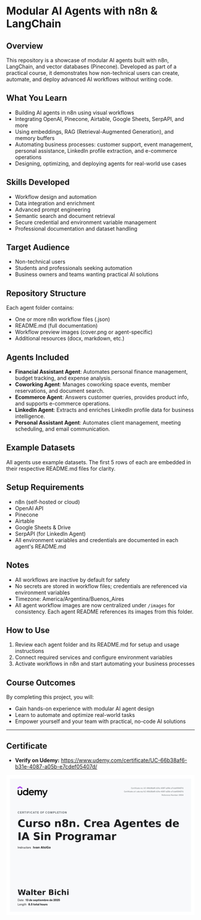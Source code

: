 # Modular AI Agents with n8n & LangChain

## Overview

This repository is a showcase of modular AI agents built with n8n, LangChain, and vector databases (Pinecone). Developed as part of a practical course, it demonstrates how non-technical users can create, automate, and deploy advanced AI workflows without writing code.

## What You Learn

- Building AI agents in n8n using visual workflows
- Integrating OpenAI, Pinecone, Airtable, Google Sheets, SerpAPI, and more
- Using embeddings, RAG (Retrieval-Augmented Generation), and memory buffers
- Automating business processes: customer support, event management, personal assistance, LinkedIn profile extraction, and e-commerce operations
- Designing, optimizing, and deploying agents for real-world use cases

## Skills Developed

- Workflow design and automation
- Data integration and enrichment
- Advanced prompt engineering
- Semantic search and document retrieval
- Secure credential and environment variable management
- Professional documentation and dataset handling

## Target Audience

- Non-technical users
- Students and professionals seeking automation
- Business owners and teams wanting practical AI solutions

## Repository Structure

Each agent folder contains:

- One or more n8n workflow files (.json)
- README.md (full documentation)
- Workflow preview images (cover.png or agent-specific)
- Additional resources (docx, markdown, etc.)

## Agents Included

- **Financial Assistant Agent**: Automates personal finance management, budget tracking, and expense analysis.
- **Coworking Agent**: Manages coworking space events, member reservations, and document search.
- **Ecommerce Agent**: Answers customer queries, provides product info, and supports e-commerce operations.
- **LinkedIn Agent**: Extracts and enriches LinkedIn profile data for business intelligence.
- **Personal Assistant Agent**: Automates client management, meeting scheduling, and email communication.

## Example Datasets

All agents use example datasets. The first 5 rows of each are embedded in their respective README.md files for clarity.

## Setup Requirements

- n8n (self-hosted or cloud)
- OpenAI API
- Pinecone
- Airtable
- Google Sheets & Drive
- SerpAPI (for LinkedIn Agent)
- All environment variables and credentials are documented in each agent's README.md

## Notes

- All workflows are inactive by default for safety
- No secrets are stored in workflow files; credentials are referenced via environment variables
- Timezone: America/Argentina/Buenos_Aires
- All agent workflow images are now centralized under `/images` for consistency. Each agent README references its images from this folder.

## How to Use

1. Review each agent folder and its README.md for setup and usage instructions
2. Connect required services and configure environment variables
3. Activate workflows in n8n and start automating your business processes

## Course Outcomes

By completing this project, you will:

- Gain hands-on experience with modular AI agent design
- Learn to automate and optimize real-world tasks
- Empower yourself and your team with practical, no-code AI solutions

---

## Certificate

- **Verify on Udemy:** https://www.udemy.com/certificate/UC-66b38af6-b31e-4087-a05b-e7cdef05407d/

![Project Cover](certificate.jpg)
